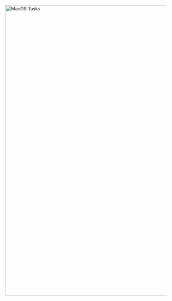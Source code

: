 <img width="906" alt="MacOS Tasks" src="https://github.com/gmashtalyar/MacOS-Task-Manager/assets/107112186/87a8b336-d071-4f18-813a-d026a78e29d5">
